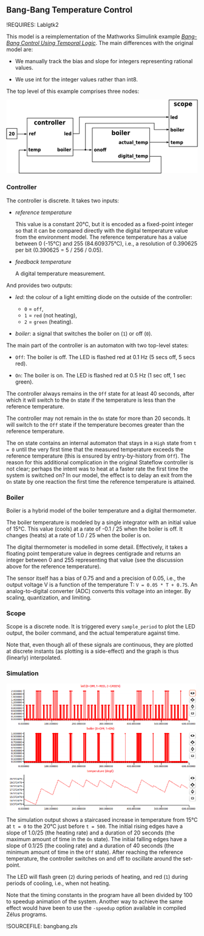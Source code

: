 ## Bang-Bang Temperature Control ##

!REQUIRES: Lablgtk2

This model is a reimplementation of the Mathworks Simulink example
[_Bang-Bang Control Using Temporal Logic_](http://www.mathworks.com/help/simulink/examples/bang-bang-control-using-temporal-logic.html).
The main differences with the original model are:

 * We manually track the bias and slope for integers representing rational
   values.

 * We use int for the integer values rather than int8.

The top level of this example comprises three nodes:

![Model](img/bangbang-model.png "Model")

### Controller ###

The controller is discrete. It takes two inputs:

  * _reference temperature_

    This value is a constant 20°C, but it is encoded as a fixed-point integer
    so that it can be compared directly with the digital temperature value
    from the environment model. The reference temperature has a value
    between 0 (-15°C) and 255 (84.609375°C), i.e., a resolution of
    0.390625 per bit (0.390625 = 5 / 256 / 0.05).

  * _feedback temperature_

    A digital temperature measurement.

And provides two outputs:

  * _led_: the colour of a light emitting diode on the outside of the
    controller:

    * `0` = `off`,
    * `1` = `red` (not heating),
    * `2` = `green` (heating).

  * _boiler_: a signal that switches the boiler on (`1`) or off (`0`).

The main part of the controller is an automaton with two top-level states:

  * `Off`: The boiler is off. The LED is flashed red at 0.1 Hz (5 secs off, 5
    secs red).

  * `On`: The boiler is on. The LED is flashed red at 0.5 Hz (1 sec off, 1 sec
    green).

The controller always remains in the `Off` state for at least 40 seconds,
after which it will switch to the `On` state if the temperature is less than
the reference temperature.

The controller may not remain in the `On` state for more than 20 seconds. It
will switch to the `Off` state if the temperature becomes greater than the
reference temperature.

The on state contains an internal automaton that stays in a `High` state from
`t = 0` until the very first time that the measured temperature exceeds the
reference temperature (this is ensured by entry-by-history from `Off`). The
reason for this additional complication in the original Stateflow controller
is not clear; perhaps the intent was to heat at a faster rate the first time
the system is switched on? In our model, the effect is to delay an exit from
the `On` state by one reaction the first time the reference temperature is
attained.

### Boiler ###

Boiler is a hybrid model of the boiler temperature and a digital
thermometer.

The boiler temperature is modeled by a single integrator with an initial
value of 15°C. This value (cools) at a rate of -0.1 / 25 when the
boiler is off. It changes (heats) at a rate of 1.0 / 25 when the boiler is
on.

The digital thermometer is modelled in some detail. Effectively, it takes a
floating point temperature value in degrees centigrade and returns an
integer between 0 and 255 representing that value (see the discussion above
for the reference temperature).

The sensor itself has a bias of 0.75 and and a precision of 0.05, i.e., the
output voltage V is a function of the temperature T: `V = 0.05 * T + 0.75`. An
analog-to-digital converter (ADC) converts this voltage into an integer. By
scaling, quantization, and limiting.

### Scope ###

Scope is a discrete node. It is triggered every `sample_period` to plot the
LED output, the boiler command, and the actual temperature against time.

Note that, even though all of these signals are continuous, they are plotted
at discrete instants (as plotting is a side-effect) and the graph is thus
(linearly) interpolated.

### Simulation ###

![Bang-Bang Simulation](img/bangbang-graph.png "Simulation")

The simulation output shows a staircased increase in temperature from 15°C
at `t = 0` to the 20°C just before `t = 500`. The initial rising edges have a
slope of 1.0/25 (the heating rate) and a duration of 20 seconds (the maximum
amount of time in the `On` state). The initial falling edges have a slope of
0.1/25 (the cooling rate) and a duration of 40 seconds (the minimum amount
of time in the `Off` state). After reaching the reference temperature, the
controller switches on and off to oscillate around the set-point.

The LED will flash green (`2`) during periods of heating, and red (`1`) during
periods of cooling, i.e., when not heating.

Note that the timing constants in the program have all been divided by 100
to speedup animation of the system. Another way to achieve the same effect
would have been to use the `-speedup` option available in compiled Zélus
programs.

!SOURCEFILE: bangbang.zls

